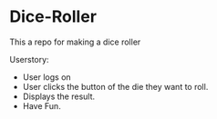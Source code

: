 # Dice-Roller
This a repo for making a dice roller

Userstory:
- User logs on
- User clicks the button of the die they want to roll.
- Displays the result.
- Have Fun.
